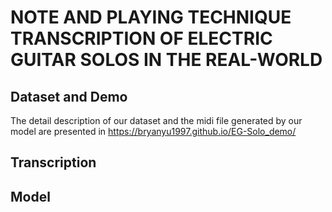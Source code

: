 # NOTE AND PLAYING TECHNIQUE TRANSCRIPTION OF ELECTRIC GUITAR SOLOS IN THE REAL-WORLD

## Dataset and Demo
The detail description of our dataset and the midi file generated by our model are presented in https://bryanyu1997.github.io/EG-Solo_demo/

## Transcription


## Model